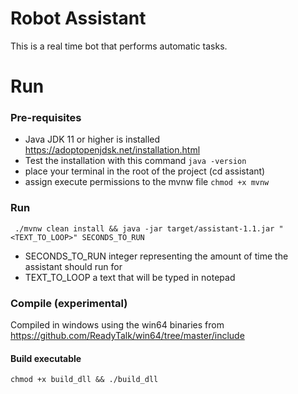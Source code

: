 # Robot Assistant
This is a real time bot that performs automatic tasks.

# Run

### Pre-requisites
- Java JDK 11 or higher is installed https://adoptopenjdsk.net/installation.html
- Test the installation with this command ```java -version```
- place your terminal in the root of the project (cd assistant)
- assign execute permissions to the mvnw file ```chmod +x mvnw```

### Run
``` ./mvnw clean install && java -jar target/assistant-1.1.jar "<TEXT_TO_LOOP>" SECONDS_TO_RUN```

* SECONDS_TO_RUN integer representing the amount of time the assistant should run for
* TEXT_TO_LOOP a text that will be typed in notepad

### Compile (experimental)
Compiled in windows using the win64 binaries from https://github.com/ReadyTalk/win64/tree/master/include
#### Build executable
```chmod +x build_dll && ./build_dll```
